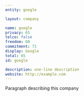 ```yaml
---
entity: google

layout: company

name: google
privacy: 65
telco: false
freedom: 60
commitment: 71
display: Google
total: 65
id: google

description: one-line description
website: http://example.com
---
```


Paragraph describing this company
